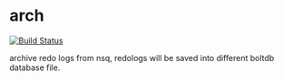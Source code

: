 # arch
[![Build Status](https://travis-ci.org/GameGophers/arch.svg?branch=master)](https://travis-ci.org/GameGophers/arch)

archive redo logs from nsq, redologs will be saved into different boltdb database file.
